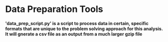 # Data Preparation Tools

#### 'data_prep_script.py' is a script to process data in certain, specific formats that are unique to the problem solving approach for this analysis. It will gnerate a csv file as an output from a much larger gzip file
